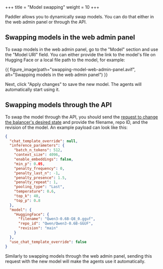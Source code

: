 +++
title = "Model swapping"
weight = 10
+++

Paddler allows you to dynamically swap models. You can do that either in the web admin panel or through the API.

## Swapping models in the web admin panel

To swap models in the web admin panel, go to the "Model" section and use the "Model URI" field. You can either provide the link to the model's file on Hugging Face or a local file path to the model, for example:

{{ figure_image(path="swapping-model-web-admin-panel.avif", alt="Swapping models in the web admin panel") }}

Next, click "Apply changes" to save the new model. The agents will automatically start using it.

## Swapping models through the API

To swap the model through the API, you should send the [request to change the balancer's desired state](@/api/management-service/put-balancer-desired-state.md) and provide the filename, repo ID, and the revision of the model. An example payload can look like this:

```json
{
  "chat_template_override": null,
  "inference_parameters": {
    "batch_n_tokens": 512,
    "context_size": 4096,
    "enable_embeddings": false,
    "min_p": 0.05,
    "penalty_frequency": 0,
    "penalty_last_n": -1,
    "penalty_presence": 1.5,
    "penalty_repeat": 1,
    "pooling_type": "Last",
    "temperature": 0.6,
    "top_k": 40,
    "top_p": 0.8
  },
  "model": {
    "HuggingFace": {
      "filename": "Qwen3-0.6B-Q8_0.gguf",
      "repo_id": "Qwen/Qwen3-0.6B-GGUF",
      "revision": "main"
    }
  },
  "use_chat_template_override": false
}
```

Similarly to swapping models through the web admin panel, sending this request with the new model will make the agents use it automatically.
